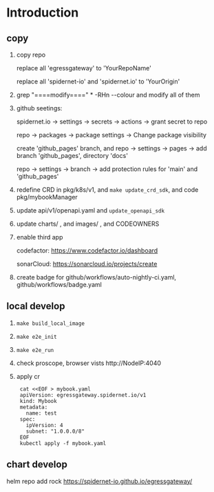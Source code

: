 # Introduction

## copy

1. copy repo

   replace all 'egressgateway' to 'YourRepoName'

   replace all 'spidernet-io' and 'spidernet.io' to 'YourOrigin'

2. grep "====modify====" * -RHn --colour  and modify all of them

4. github seetings:

   spidernet.io  -> settings -> secrets -> actions -> grant secret to repo

   repo -> packages -> package settings -> Change package visibility

   create 'github_pages' branch, and repo -> settings -> pages -> add branch 'github_pages', directory 'docs'

   repo -> settings -> branch -> add protection rules for 'main' and 'github_pages'

5. redefine CRD in pkg/k8s/v1, and `make update_crd_sdk`, and code pkg/mybookManager

6. update api/v1/openapi.yaml and `update_openapi_sdk`

7. update charts/ , and images/ , and CODEOWNERS

8. enable third app

   codefactor: https://www.codefactor.io/dashboard

   sonarCloud: https://sonarcloud.io/projects/create

3. create badge for github/workflows/auto-nightly-ci.yaml, github/workflows/badge.yaml

## local develop

1. `make build_local_image`

2. `make e2e_init`

3. `make e2e_run`

4. check proscope, browser vists http://NodeIP:4040

5. apply cr

        cat <<EOF > mybook.yaml
        apiVersion: egressgateway.spidernet.io/v1
        kind: Mybook
        metadata:
          name: test
        spec:
          ipVersion: 4
          subnet: "1.0.0.0/8"
        EOF
        kubectl apply -f mybook.yaml

## chart develop

helm repo add rock https://spidernet-io.github.io/egressgateway/

